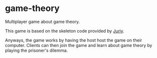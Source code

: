 # game-theory
Multiplayer game about game theory.

This game is based on the skeleton code provided by [Juriy](https://github.com/Juriy/gamedev).

Anyways, the game works by having the host host the game on their computer. Clients can then join the game and learn about game theory by playing the prisoner's dilemma. 


